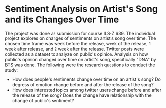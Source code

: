 # Sentiment Analysis on Artist's Song and its Changes Over Time

The project was done as submission for course ILS-Z 639. The individual project explores on changes of sentiments on artist's song over time. The chosen time frame was week before the release, week of the release, 1 week after release, and 2 week after the release. Twitter posts were collected as a dataset to analyze on public's opinion. Analysis on how public's opinion changed over time on artist's song, specifically "DNA" by BTS was done. The following were the research questions to conduct the study:
* How does people's sentiments change over time on an artist's song? Do degress of emotion change before and after the release of the song?
* How does interested topics among twitter users change before and after the release of the song? Does the change have relationship with the change of public's sentiment?

